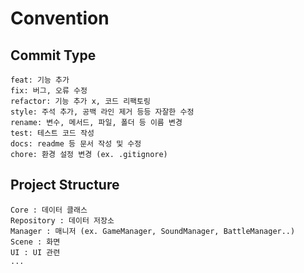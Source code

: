 # Convention
## Commit Type
```
feat: 기능 추가
fix: 버그, 오류 수정
refactor: 기능 추가 x, 코드 리팩토링
style: 주석 추가, 공백 라인 제거 등등 자잘한 수정
rename: 변수, 메서드, 파일, 폴더 등 이름 변경
test: 테스트 코드 작성
docs: readme 등 문서 작성 및 수정
chore: 환경 설정 변경 (ex. .gitignore)
```

## Project Structure
```
Core : 데이터 클래스
Repository : 데이터 저장소
Manager : 매니저 (ex. GameManager, SoundManager, BattleManager..)
Scene : 화면
UI : UI 관련
...
```
